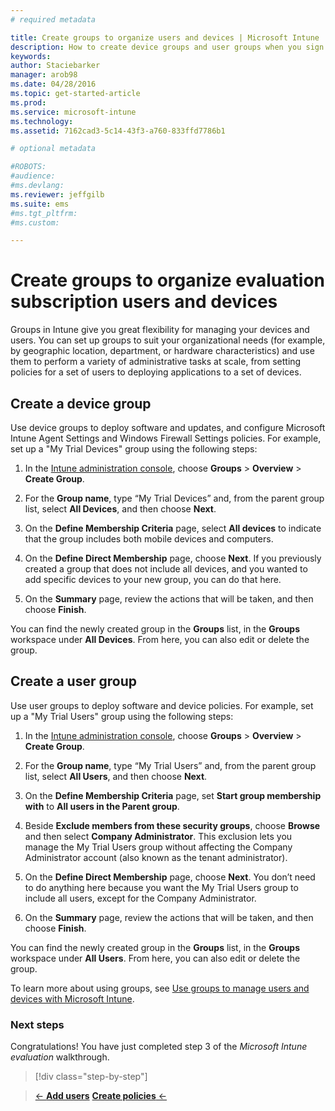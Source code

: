 ```yaml
---
# required metadata

title: Create groups to organize users and devices | Microsoft Intune
description: How to create device groups and user groups when you sign up for a free, 30-day evaluation of Intune
keywords:
author: Staciebarker
manager: arob98
ms.date: 04/28/2016
ms.topic: get-started-article
ms.prod:
ms.service: microsoft-intune
ms.technology:
ms.assetid: 7162cad3-5c14-43f3-a760-833ffd7786b1

# optional metadata

#ROBOTS:
#audience:
#ms.devlang:
ms.reviewer: jeffgilb
ms.suite: ems
#ms.tgt_pltfrm:
#ms.custom:

---
```


# Create groups to organize evaluation subscription users and devices
Groups in Intune give you great flexibility for managing your devices and users. You can set up groups to suit your organizational needs (for example, by geographic location, department, or hardware characteristics) and use them to perform a variety of administrative tasks at scale, from setting policies for a set of users to deploying applications to a set of devices.

## Create a device group
Use device groups to deploy software and updates, and configure Microsoft Intune Agent Settings and Windows Firewall Settings policies. For example, set up a "My Trial Devices" group using the following steps:

1.  In the [Intune administration console](https://manage.microsoft.com/), choose **Groups** &gt; **Overview** &gt; **Create Group**.

2.  For the **Group name**, type “My Trial Devices” and, from the parent group list, select **All Devices**, and then choose **Next**.

3.  On the **Define Membership Criteria** page, select **All devices** to indicate that the group includes both mobile devices and computers.

4.  On the **Define Direct Membership** page, choose **Next**. If you previously created a group that does not include all devices, and you wanted to add specific devices to your new group, you can do that here.

5.  On the **Summary** page, review the actions that will be taken, and then choose **Finish**.

You can find the newly created group in the **Groups** list, in the **Groups** workspace under **All Devices**. From here, you can also edit or delete the group.

## Create a user group
Use user groups to deploy software and device policies. For example, set up a "My Trial Users" group using the following steps:

1.  In the [Intune administration console](https://manage.microsoft.com/), choose **Groups** &gt; **Overview** &gt; **Create Group**.

2.  For the **Group name**, type “My Trial Users” and, from the parent group list, select **All Users**, and then choose **Next**.

3.  On the **Define Membership Criteria** page, set **Start group membership with** to **All users in the Parent group**.

4.  Beside **Exclude members from these security groups**, choose **Browse** and then select **Company Administrator**. This exclusion lets you manage the My Trial Users group without affecting the Company Administrator account (also known as the tenant administrator).

5.  On the **Define Direct Membership** page, choose **Next**. You don’t need to do anything here because you want the My Trial Users group to include all users, except for the Company Administrator.

6.  On the **Summary** page, review the actions that will be taken, and then choose **Finish**.

You can find the newly created group in the **Groups** list, in the **Groups** workspace under **All Users**. From here, you can also edit or delete the group.

To learn more about using groups, see [Use groups to manage users and devices with Microsoft Intune](/Intune/Deploy-Use/use-groups-to-manage-users-and-devices-with-microsoft-intune).

### Next steps
Congratulations! You have just completed step 3 of the *Microsoft Intune evaluation* walkthrough.

>[!div class="step-by-step"]

>[&larr; **Add users**](.\get-started-with-a-30-day-trial-of-microsoft-intune-step-2.md)     [**Create policies** &larr;](.\get-started-with-a-30-day-trial-of-microsoft-intune-step-4.md)  
